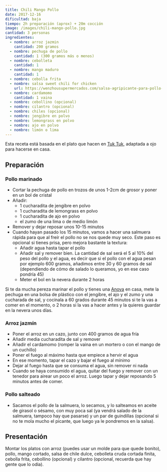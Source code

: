 ```yaml
---
title: Chili Mango Pollo
date: 2017-12-16
dificultad: baja
tiempo: 2h preparación (aprox) + 20m cocción
image: /images/chili-mango-pollo.jpg
cantidad: 3 personas
ingredientes:
  - nombre: arroz jazmin
    cantidad: 200 gramos
  - nombre: pechuga de pollo
    cantidad: 1 (300 gramos más o menos)
  - nombre: cebolleta
    cantidad: 1
  - nombre: mango maduro
    cantidad: 1
  - nombre: cebolla frita
  - nombre: salsa sweet chili for chicken
    url: https://wenzhousupermercados.com/salsa-agripicante-para-pollo-295ml
  - nombre: cardamomo
    cantidad: 1 vaina
  - nombre: cebollino (opcional)
  - nombre: cilantro (opcional)
  - nombre: chiles (opcional)
  - nombre: jengibre en polvo
  - nombre: lemongrass en polvo
  - nombre: ajo en polvo
  - nombre: limón o lima
---
```


Esta receta está basada en el plato que hacen en [Tuk Tuk](http://tuktukstreetfood.es), adaptada a ojo para hacerse en casa.

## Preparación

### Pollo marinado

- Cortar la pechuga de pollo en trozos de unos 1-2cm de grosor y poner en un bol de cristal
- Añadir:
  - 1 cucharadita de jengibre en polvo
  - 1 cucharadita de lemongrass en polvo
  - 1 cucharadita de ajo en polvo
  - el zumo de una lima o de medio limón
- Remover y dejar reposar unos 10-15 minutos
- Cuando hayan pasado los 15 minutos, vamos a hacer una salmuera rápida para que al freír el pollo no se nos quede muy seco. Este paso es opcional si tienes prisa, pero mejora bastante la textura:
  - Añadir agua hasta tapar el pollo
  - Añadir sal y remover bien. La cantidad de sal será el 5 al 10% del peso del pollo y el agua, es decir que si el pollo con el agua pesan por ejemplo 600 gramos, añadimos entre 30 y 60 gramos de sal (dependiendo de cómo de salado lo queramos, yo en ese caso pondría 45)
  - Meter el bol en la nevera durante 2 horas

Si te da mucha pereza marinar el pollo y tienes una [Anova](https://anovaculinary.com) en casa, mete la pechuga en una bolsa de plástico con el jengibre, el ajo y el zumo y una cucharada de sal, y cocínala a 60 grados durante 45 minutos si te la vas a comer en el momento, o 2 horas si la vas a hacer antes y la quieres guardar en la nevera unos días.

### Arroz jazmín

- Poner el arroz en un cazo, junto con 400 gramos de agua fría
- Añadir media cucharadita de sal y remover
- Añadir el cardamomo (romper la vaina en un mortero o con el mango de un cuchillo)
- Poner el fuego al máximo hasta que empiece a hervir el agua
- En ese momento, tapar el cazo y bajar el fuego al mínimo
- Dejar al fuego hasta que se consuma el agua, sin remover ni nada
- Cuando se haya consumido el agua, quitar del fuego y remover con un tenedor para airear un poco el arroz. Luego tapar y dejar reposando 5 minutos antes de comer.

### Pollo salteado

- Sacamos el pollo de la salmuera, lo secamos, y lo salteamos en aceite de girasol o sésamo, con muy poca sal (ya vendrá salado de la salmuera, tampoco hay que pasarse) y un par de guindillas (opcional si no te mola mucho el picante, que luego ya le pondremos en la salsa).

## Presentación

Montar los platos con arroz (puedes usar un molde para que quede bonito), pollo, mango cortado, salsa de chile dulce, cebolleta cruda cortada finita, cebolla frita, cebollino (opcional) y cilantro (opcional, recuerda que hay gente que lo odia).
